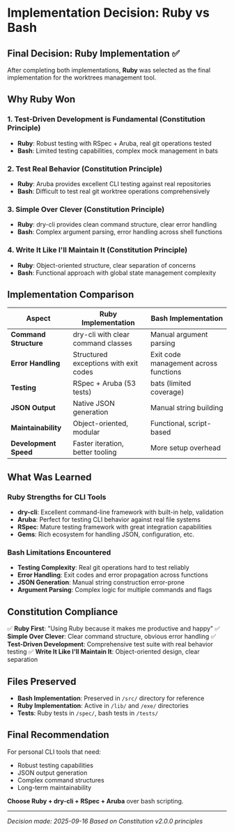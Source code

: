 # Implementation Decision: Ruby vs Bash

## Final Decision: Ruby Implementation ✅

After completing both implementations, **Ruby** was selected as the final implementation for the worktrees management tool.

## Why Ruby Won

### 1. **Test-Driven Development is Fundamental** (Constitution Principle)
- **Ruby**: Robust testing with RSpec + Aruba, real git operations tested
- **Bash**: Limited testing capabilities, complex mock management in bats

### 2. **Test Real Behavior** (Constitution Principle)
- **Ruby**: Aruba provides excellent CLI testing against real repositories
- **Bash**: Difficult to test real git worktree operations comprehensively

### 3. **Simple Over Clever** (Constitution Principle)
- **Ruby**: dry-cli provides clean command structure, clear error handling
- **Bash**: Complex argument parsing, error handling across shell functions

### 4. **Write It Like I'll Maintain It** (Constitution Principle)
- **Ruby**: Object-oriented structure, clear separation of concerns
- **Bash**: Functional approach with global state management complexity

## Implementation Comparison

| Aspect | Ruby Implementation | Bash Implementation |
|--------|-------------------|-------------------|
| **Command Structure** | dry-cli with clear command classes | Manual argument parsing |
| **Error Handling** | Structured exceptions with exit codes | Exit code management across functions |
| **Testing** | RSpec + Aruba (53 tests) | bats (limited coverage) |
| **JSON Output** | Native JSON generation | Manual string building |
| **Maintainability** | Object-oriented, modular | Functional, script-based |
| **Development Speed** | Faster iteration, better tooling | More setup overhead |

## What Was Learned

### Ruby Strengths for CLI Tools
- **dry-cli**: Excellent command-line framework with built-in help, validation
- **Aruba**: Perfect for testing CLI behavior against real file systems
- **RSpec**: Mature testing framework with great integration capabilities
- **Gems**: Rich ecosystem for handling JSON, configuration, etc.

### Bash Limitations Encountered
- **Testing Complexity**: Real git operations hard to test reliably
- **Error Handling**: Exit codes and error propagation across functions
- **JSON Generation**: Manual string construction error-prone
- **Argument Parsing**: Complex logic for multiple commands and flags

## Constitution Compliance

✅ **Ruby First**: "Using Ruby because it makes me productive and happy"
✅ **Simple Over Clever**: Clear command structure, obvious error handling
✅ **Test-Driven Development**: Comprehensive test suite with real behavior testing
✅ **Write It Like I'll Maintain It**: Object-oriented design, clear separation

## Files Preserved

- **Bash Implementation**: Preserved in `/src/` directory for reference
- **Ruby Implementation**: Active in `/lib/` and `/exe/` directories
- **Tests**: Ruby tests in `/spec/`, bash tests in `/tests/`

## Final Recommendation

For personal CLI tools that need:
- Robust testing capabilities
- JSON output generation
- Complex command structures
- Long-term maintainability

**Choose Ruby + dry-cli + RSpec + Aruba** over bash scripting.

---
*Decision made: 2025-09-16*
*Based on Constitution v2.0.0 principles*